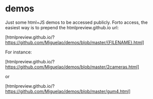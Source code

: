 demos
=====

Just some html+JS demos to be accessed publicly. Forto access, the easiest way is to prepend the htmlpreview.github.io url:

[htmlpreview.github.io/?https://github.com/Miguelao/demos/blob/master/{FILENAME}.html]

For instance:

[htmlpreview.github.io/?https://github.com/Miguelao/demos/blob/master/2cameras.html]

or

[htmlpreview.github.io/?https://github.com/Miguelao/demos/blob/master/gum4.html]
